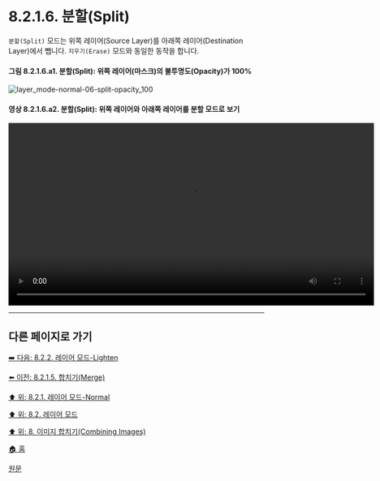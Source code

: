 # 8.2.1.6. 분할(Split)
`분할(Split)` 모드는 위쪽 레이어(Source Layer)를 아래쪽 레이어(Destination Layer)에서 뺍니다. `지우기(Erase)` 모드와 동일한 동작을 합니다.

#### 그림 8.2.1.6.a1. 분할(Split): 위쪽 레이어(마스크)의 불투명도(Opacity)가 100%
![layer_mode-normal-06-split-opacity_100](https://github.com/wonder13662/gimp/assets/15767104/eeddc0ff-2982-4379-8c65-3efbfc1b918e)

#### 영상 8.2.1.6.a2. 분할(Split): 위쪽 레이어와 아래쪽 레이어를 분할 모드로 보기
<video controls="controls" width="720" src="https://github.com/wonder13662/gimp/assets/15767104/1d7285bb-69c8-4a28-b205-25fbd209992d"></video>

***

## 다른 페이지로 가기

[➡️ 다음: 8.2.2. 레이어 모드-Lighten](./08-02-02-lighten-layer-mode.md)

[⬅️ 이전: 8.2.1.5. 합치기(Merge)](./08-02-01-normal-layer-modex-05-merge.md)

[⬆️ 위: 8.2.1. 레이어 모드-Normal](./08-02-01-normal-layer-mode.md)

[⬆️ 위: 8.2. 레이어 모드](./08-02-00-layer-modes.md)

[⬆️ 위: 8. 이미지 합치기(Combining Images)](./08-00-combining-images.md)

[🏠 홈](./00-home.md)

[원문](https://docs.gimp.org/2.10/ko/gimp-concepts-layer-modes.html#layer-mode-split)
